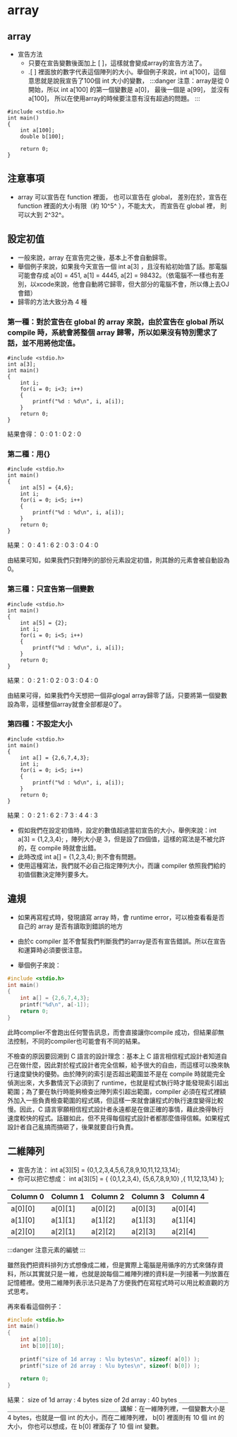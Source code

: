# array
## array
- 宣告方法
    - 只要在宣告變數後面加上 [ ]，這樣就會變成array的宣告方法了。
    - .[ ] 裡面放的數字代表這個陣列的大小。舉個例子來說，int a[100]，這個意思就是說我宣告了100個 int 大小的變數，
:::danger
注意：array是從 0 開始，所以 int a[100] 的第一個變數是 a[0]， 最後一個是 a[99]， 並沒有 a[100]， 所以在使用array的時候要注意有沒有超過的問題。
:::

```clike=
#include <stdio.h>
int main()
{
    int a[100];
    double b[100];
    
    return 0;
}
```

## 注意事項
- array 可以宣告在 function 裡面， 也可以宣告在 global， 差別在於，宣告在 function 裡面的大小有限（約 10^5^ ），不能太大， 而宣告在 global 裡， 則可以大到 2^32^。
## 設定初值
- 一般來說，array 在宣告完之後，基本上不會自動歸零。
- 舉個例子來說，如果我今天宣告一個 int a[3] ，且沒有給初始值了話。那電腦可能會存成 a[0] = 451, a[1] = 4445, a[2] = 98432。（依電腦不一樣也有差別，以xcode來說，他會自動將它歸零，但大部分的電腦不會，所以傳上去OJ會錯）
- 歸零的方法大致分為 4 種
### 第一種：對於宣告在 global 的 array 來說，由於宣告在 global 所以 compile 時，系統會將整個 array 歸零，所以如果沒有特別需求了話，並不用將他定值。
```clike=
#include <stdio.h>
int a[3];
int main()
{
    int i;
    for(i = 0; i<3; i++)
    {
        printf("%d : %d\n", i, a[i]);
    }
    return 0;
}

```
結果會得：
0 : 0
1 : 0
2 : 0

### 第二種：用{}
```clike=
#include <stdio.h>
int main()
{
    int a[5] = {4,6};
    int i;
    for(i = 0; i<5; i++)
    {
        printf("%d : %d\n", i, a[i]);
    }
    return 0;
}

```
結果：
0 : 4
1 : 6
2 : 0
3 : 0
4 : 0

由結果可知，如果我們只對陣列的部份元素設定初值，則其餘的元素會被自動設為 0。


### 第三種：只宣告第一個變數
```clike=
#include <stdio.h>
int main()
{
    int a[5] = {2};
    int i;
    for(i = 0; i<5; i++)
    {
        printf("%d : %d\n", i, a[i]);
    }
    return 0;
}

```
結果：
0 : 2
1 : 0
2 : 0
3 : 0
4 : 0

由結果可得，如果我們今天想把一個非glogal array歸零了話，只要將第一個變數設為零，這樣整個array就會全部都是0了。

### 第四種：不設定大小
```clike=
#include <stdio.h>
int main()
{
    int a[] = {2,6,7,4,3};
    int i;
    for(i = 0; i<5; i++)
    {
        printf("%d : %d\n", i, a[i]);
    }
    return 0;
}

```
結果：
0 : 2
1 : 6
2 : 7
3 : 4
4 : 3


   - 假如我們在設定初值時，設定的數值超過當初宣告的大小，舉例來說：int a[3] = {1,2,3,4}; ，陣列大小是 3，但是設了四個值，這樣的寫法是不被允許的，在 compile 時就會出錯。
   - 此時改成 int a[] = {1,2,3,4}; 則不會有問題。
  - 使用這種寫法，我們就不必自己指定陣列大小，而讓 compiler 依照我們給的初值個數決定陣列要多大。


## 違規
- 如果再寫程式時，發現讀寫 array 時，會 runtime error，可以檢查看看是否自己的 array 是否有讀取到錯誤的地方


- 由於c compiler 並不會幫我們判斷我們的array是否有宣告錯誤。所以在宣告和運算時必須要很注意。


- 舉個例子來說：
```c
#include <stdio.h>
int main()
{
    int a[] = {2,6,7,4,3};
    printf("%d\n", a[-1]);
    return 0;
}
```
此時complier不會跑出任何警告訊息，而會直接讓你compile 成功，但結果卻無法控制，不同的compiler也可能會有不同的結果。

不檢查的原因要回溯到 C 語言的設計理念：基本上 C 語言相信程式設計者知道自己在做什麼，因此對於程式設計者完全信賴，給予很大的自由，而這樣可以換來執行速度變快的優勢。由於陣列的索引是否超出範圍並不是在 compile 時就能完全偵測出來，大多數情況下必須到了 runtime，也就是程式執行時才能發現索引超出範圍；為了要在執行時能夠檢查出陣列索引超出範圍，compiler 必須在程式裡額外加入一些負責檢查範圍的程式碼，但這樣一來就會讓程式的執行速度變得比較慢。因此，C 語言寧願相信程式設計者永遠都是在做正確的事情，藉此換得執行速度較快的程式。話雖如此，但不見得每個程式設計者都那麼值得信賴。如果程式設計者自己亂搞而搞砸了，後果就要自行負責。

## 二維陣列
- 宣告方法：
    int a[3][5] = {0,1,2,3,4,5,6,7,8,9,10,11,12,13,14};
- 你可以把它想成：
    int a[3][5] = {  {0,1,2,3,4}, {5,6,7,8,9,10} ,{ 11,12,13,14} };
    


| Column 0 | Column 1 | Column 2 |Column 3  | Column 4 
| -------- | -------- | -------- | -------- | -------- 
| a[0][0]  | a[0][1]  | a[0][2]  | a[0][3]  | a[0][4] 
| a[1][0]  | a[1][1]  | a[1][2]  | a[1][3]  | a[1][4] 
| a[2][0]  | a[2][1]  | a[2][2]  | a[2][3]  | a[2][4] 

:::danger
注意元素的編號
:::

雖然我們把資料排列方式想像成二維，但是實際上電腦是用循序的方式來儲存資料，所以其實就只是一維，也就是說每個二維陣列裡的資料是一列接著一列放置在記憶體裡。使用二維陣列表示法只是為了方便我們在寫程式時可以用比較直觀的方式思考。

再來看看這個例子：

```c
#include <stdio.h>
int main()
{
    int a[10];
    int b[10][10];
    
    printf("size of 1d array : %lu bytes\n", sizeof( a[0]) );
    printf("size of 2d array : %lu bytes\n", sizeof( b[0]) );
    
    return 0;
}

```

結果：
size of 1d array : 4 bytes
size of 2d array : 40 bytes
＿＿＿＿＿＿＿＿＿＿＿＿＿＿＿＿＿＿＿＿＿＿＿＿＿＿
講解：在一維陣列裡，一個變數大小是 4 bytes，也就是一個 int 的大小，而在二維陣列裡， b[0] 裡面則有 10 個 int 的大小， 你也可以想成，在 b[0] 裡面存了 10 個 int 變數。
